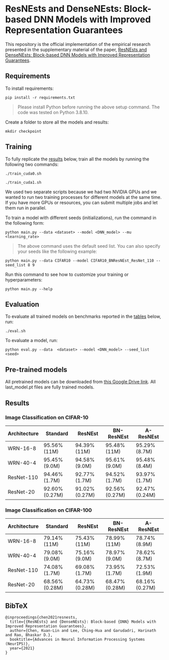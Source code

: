 # ResNEsts and DenseNEsts: Block-based DNN Models with Improved Representation Guarantees

This repository is the official implementation of the empirical research presented in the supplementary material of the paper, [ResNEsts and DenseNEsts: Block-based DNN Models with Improved Representation Guarantees](https://arxiv.org/abs/2111.05496).

## Requirements

To install requirements:

```setup
pip install -r requirements.txt
```

> Please install Python before running the above setup command. The code was tested on Python 3.8.10.

Create a folder to store all the models and results:
```
mkdir checkpoint
```

## Training

To fully replicate the [results](#Results) below, train all the models by running the following two commands:

```replicate0
./train_cuda0.sh
```

```replicate1
./train_cuda1.sh
```

We used two separate scripts because we had two NVIDIA GPUs and we wanted to run two training processes for different models at the same time. If you have more GPUs or resources, you can submit multiple jobs and let them run in parallel.

To train a model with different seeds (initializations), run the command in the following form:

```train_and_test
python main.py --data <dataset> --model <DNN_model> --mu <learning_rate>
```

> The above command uses the default seed list. You can also specify your seeds like the following example:
```train_and_test_seed
python main.py --data CIFAR10 --model CIFAR10_BNResNEst_ResNet_110 --seed_list 8 9
```

Run this command to see how to customize your training or hyperparameters:
```options
python main.py --help
```

## Evaluation

To evaluate all trained models on benchmarks reported in the [tables](#Results) below, run:
```eval_all
./eval.sh
```

To evaluate a model, run:

```eval
python eval.py --data  <dataset> --model <DNN_model> --seed_list <seed>
```

## Pre-trained models

All pretrained models can be downloaded from [this Google Drive link](https://drive.google.com/drive/folders/15xprxstIU_wKgiBkQEzIqs_zNXxi0Ocd?usp=sharing). All last_model.pt files are fully trained models.

## Results

### Image Classification on CIFAR-10

| Architecture | Standard | ResNEst | BN-ResNEst | A-ResNEst |
| ------------ |------------ |------------ |------------ |------------ |
| WRN-16-8 | 95.56% (11M) | 94.39% (11M) | 95.48% (11M) | 95.29% (8.7M) |
| WRN-40-4 | 95.45% (9.0M) | 94.58% (9.0M) | 95.61% (9.0M) | 95.48% (8.4M) |
| ResNet-110 | 94.46% (1.7M) | 92.77% (1.7M) | 94.52% (1.7M) | 93.97% (1.7M) |
| ResNet-20 | 92.60% (0.27M) | 91.02% (0.27M) | 92.56% (0.27M) | 92.47% (0.24M) |

### Image Classification on CIFAR-100

| Architecture | Standard | ResNEst | BN-ResNEst | A-ResNEst |
| ------------ |------------ |------------ |------------ |------------ |
| WRN-16-8 | 79.14% (11M) | 75.43% (11M) | 78.99% (11M) | 78.74% (8.9M) |
| WRN-40-4 | 79.08% (9.0M) | 75.16% (9.0M) | 78.97% (9.0M) | 78.62% (8.7M) |
| ResNet-110 | 74.08% (1.7M) | 69.08% (1.7M) | 73.95% (1.7M) | 72.53% (1.9M) |
| ResNet-20 | 68.56% (0.28M) | 64.73% (0.28M) | 68.47% (0.28M) | 68.16% (0.27M) |

## BibTeX
```
@inproceedings{chen2021resnests,
  title={{ResNEsts} and {DenseNEsts}: Block-based {DNN} Models with Improved Representation Guarantees},
  author={Chen, Kuan-Lin and Lee, Ching-Hua and Garudadri, Harinath and Rao, Bhaskar D.},
  booktitle={Advances in Neural Information Processing Systems (NeurIPS)},
  year={2021}
}
```

